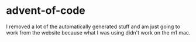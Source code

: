 # advent-of-code

I removed a lot of the automatically generated stuff and am just going to work from the website because what I was using didn't work on the m1 mac.
